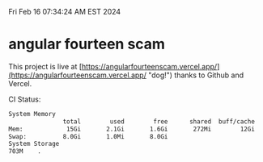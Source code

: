 Fri Feb 16 07:34:24 AM EST 2024

# angular fourteen scam


This project is live at [https://angularfourteenscam.vercel.app/](https://angularfourteenscam.vercel.app/ "dog!") thanks to Github and Vercel.

CI Status: 

```bash
System Memory
               total        used        free      shared  buff/cache   available
Mem:            15Gi       2.1Gi       1.6Gi       272Mi        12Gi        13Gi
Swap:          8.0Gi       1.0Mi       8.0Gi
System Storage
703M	.
```
```bash
